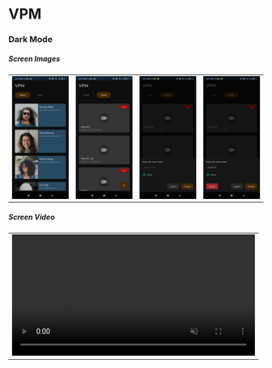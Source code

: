 <h1>VPM</h1>
<h3>Dark Mode</h3>
<h5>Screen Images</h5>
<table>
<tr>
<td>
<img src="https://github.com/defetron27/Android_VPM/blob/master/Dark%20Mode%20(1).jpg" />
</td>
<td>
<img src="https://github.com/defetron27/Android_VPM/blob/master/Dark%20Mode%20(2).jpg" />
</td>
<td>
<img src="https://github.com/defetron27/Android_VPM/blob/master/Dark%20Mode%20(3).jpg" />
</td>
<td>
<img src="https://github.com/defetron27/Android_VPM/blob/master/Dark%20Mode%20(4).jpg" />
</td>
</tr>
</table>
<h5>Screen Video</h5>
<table>
<tr>
<td>
<video height="240" autoplay muted>
  <source src="https://github.com/defetron27/Android_VPM/blob/master/VPM%20-%20Light%20Mode.mp4" type="video/mp4">
Your browser does not support the video tag.
</video>
</td>
</tr>
</table>
